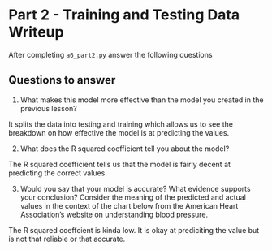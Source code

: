# Part 2 - Training and Testing Data Writeup

After completing `a6_part2.py` answer the following questions

## Questions to answer

1. What makes this model more effective than the model you created in the previous lesson?

It splits the data into testing and training which allows us to see the breakdown on how effective the model is at predicting the values.

2. What does the R squared coefficient tell you about the model?

The R squared coefficient tells us that the model is fairly decent at predicting the correct values.

3. Would you say that your model is accurate? What evidence supports your conclusion? Consider the meaning of the predicted and actual values in the context of the chart below from the American Heart Association’s website on understanding blood pressure.

The R squared coeffcient is kinda low. It is okay at prediciting the value but is not that reliable or that accurate.